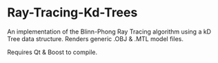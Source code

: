 # Ray-Tracing-Kd-Trees
An implementation of the Blinn-Phong Ray Tracing algorithm using a kD Tree data structure. Renders generic .OBJ &amp; .MTL model files.

Requires Qt &amp; Boost to compile.
